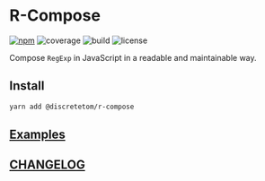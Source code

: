 # R-Compose

[![npm](https://img.shields.io/npm/v/@discretetom/r-compose?style=flat-square)](https://www.npmjs.com/package/@discretetom/r-compose)
![coverage](https://img.shields.io/codecov/c/github/DiscreteTom/r-compose?style=flat-square)
![build](https://img.shields.io/github/actions/workflow/status/DiscreteTom/r-compose/publish.yml?style=flat-square)
![license](https://img.shields.io/github/license/DiscreteTom/r-compose?style=flat-square)

Compose `RegExp` in JavaScript in a readable and maintainable way.

## Install

```bash
yarn add @discretetom/r-compose
```

## [Examples](https://github.com/DiscreteTom/r-compose/tree/main/examples)

## [CHANGELOG](https://github.com/DiscreteTom/r-compose/blob/main/CHANGELOG.md)
